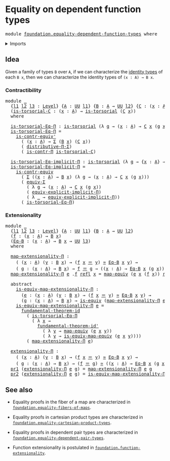 # Equality on dependent function types

<pre class="Agda"><a id="49" class="Keyword">module</a> <a id="56" href="foundation.equality-dependent-function-types.html" class="Module">foundation.equality-dependent-function-types</a> <a id="101" class="Keyword">where</a>
</pre>
<details><summary>Imports</summary>

<pre class="Agda"><a id="157" class="Keyword">open</a> <a id="162" class="Keyword">import</a> <a id="169" href="foundation.dependent-pair-types.html" class="Module">foundation.dependent-pair-types</a>
<a id="201" class="Keyword">open</a> <a id="206" class="Keyword">import</a> <a id="213" href="foundation.fundamental-theorem-of-identity-types.html" class="Module">foundation.fundamental-theorem-of-identity-types</a>
<a id="262" class="Keyword">open</a> <a id="267" class="Keyword">import</a> <a id="274" href="foundation.implicit-function-types.html" class="Module">foundation.implicit-function-types</a>
<a id="309" class="Keyword">open</a> <a id="314" class="Keyword">import</a> <a id="321" href="foundation.universe-levels.html" class="Module">foundation.universe-levels</a>

<a id="349" class="Keyword">open</a> <a id="354" class="Keyword">import</a> <a id="361" href="foundation-core.contractible-types.html" class="Module">foundation-core.contractible-types</a>
<a id="396" class="Keyword">open</a> <a id="401" class="Keyword">import</a> <a id="408" href="foundation-core.equivalences.html" class="Module">foundation-core.equivalences</a>
<a id="437" class="Keyword">open</a> <a id="442" class="Keyword">import</a> <a id="449" href="foundation-core.functoriality-dependent-pair-types.html" class="Module">foundation-core.functoriality-dependent-pair-types</a>
<a id="500" class="Keyword">open</a> <a id="505" class="Keyword">import</a> <a id="512" href="foundation-core.identity-types.html" class="Module">foundation-core.identity-types</a>
<a id="543" class="Keyword">open</a> <a id="548" class="Keyword">import</a> <a id="555" href="foundation-core.torsorial-type-families.html" class="Module">foundation-core.torsorial-type-families</a>
<a id="595" class="Keyword">open</a> <a id="600" class="Keyword">import</a> <a id="607" href="foundation-core.type-theoretic-principle-of-choice.html" class="Module">foundation-core.type-theoretic-principle-of-choice</a>
</pre>
</details>

## Idea

Given a family of types `B` over `A`, if we can characterize the
[identity types](foundation-core.identity-types.md) of each `B x`, then we can
characterize the identity types of `(x : A) → B x`.

### Contractibility

<pre class="Agda"><a id="910" class="Keyword">module</a> <a id="917" href="foundation.equality-dependent-function-types.html#917" class="Module">_</a>
  <a id="921" class="Symbol">{</a><a id="922" href="foundation.equality-dependent-function-types.html#922" class="Bound">l1</a> <a id="925" href="foundation.equality-dependent-function-types.html#925" class="Bound">l2</a> <a id="928" href="foundation.equality-dependent-function-types.html#928" class="Bound">l3</a> <a id="931" class="Symbol">:</a> <a id="933" href="Agda.Primitive.html#742" class="Postulate">Level</a><a id="938" class="Symbol">}</a> <a id="940" class="Symbol">{</a><a id="941" href="foundation.equality-dependent-function-types.html#941" class="Bound">A</a> <a id="943" class="Symbol">:</a> <a id="945" href="Agda.Primitive.html#388" class="Primitive">UU</a> <a id="948" href="foundation.equality-dependent-function-types.html#922" class="Bound">l1</a><a id="950" class="Symbol">}</a> <a id="952" class="Symbol">{</a><a id="953" href="foundation.equality-dependent-function-types.html#953" class="Bound">B</a> <a id="955" class="Symbol">:</a> <a id="957" href="foundation.equality-dependent-function-types.html#941" class="Bound">A</a> <a id="959" class="Symbol">→</a> <a id="961" href="Agda.Primitive.html#388" class="Primitive">UU</a> <a id="964" href="foundation.equality-dependent-function-types.html#925" class="Bound">l2</a><a id="966" class="Symbol">}</a> <a id="968" class="Symbol">{</a><a id="969" href="foundation.equality-dependent-function-types.html#969" class="Bound">C</a> <a id="971" class="Symbol">:</a> <a id="973" class="Symbol">(</a><a id="974" href="foundation.equality-dependent-function-types.html#974" class="Bound">x</a> <a id="976" class="Symbol">:</a> <a id="978" href="foundation.equality-dependent-function-types.html#941" class="Bound">A</a><a id="979" class="Symbol">)</a> <a id="981" class="Symbol">→</a> <a id="983" href="foundation.equality-dependent-function-types.html#953" class="Bound">B</a> <a id="985" href="foundation.equality-dependent-function-types.html#974" class="Bound">x</a> <a id="987" class="Symbol">→</a> <a id="989" href="Agda.Primitive.html#388" class="Primitive">UU</a> <a id="992" href="foundation.equality-dependent-function-types.html#928" class="Bound">l3</a><a id="994" class="Symbol">}</a>
  <a id="998" class="Symbol">(</a><a id="999" href="foundation.equality-dependent-function-types.html#999" class="Bound">is-torsorial-C</a> <a id="1014" class="Symbol">:</a> <a id="1016" class="Symbol">(</a><a id="1017" href="foundation.equality-dependent-function-types.html#1017" class="Bound">x</a> <a id="1019" class="Symbol">:</a> <a id="1021" href="foundation.equality-dependent-function-types.html#941" class="Bound">A</a><a id="1022" class="Symbol">)</a> <a id="1024" class="Symbol">→</a> <a id="1026" href="foundation-core.torsorial-type-families.html#1012" class="Function">is-torsorial</a> <a id="1039" class="Symbol">(</a><a id="1040" href="foundation.equality-dependent-function-types.html#969" class="Bound">C</a> <a id="1042" href="foundation.equality-dependent-function-types.html#1017" class="Bound">x</a><a id="1043" class="Symbol">))</a>
  <a id="1048" class="Keyword">where</a>

  <a id="1057" href="foundation.equality-dependent-function-types.html#1057" class="Function">is-torsorial-Eq-Π</a> <a id="1075" class="Symbol">:</a> <a id="1077" href="foundation-core.torsorial-type-families.html#1012" class="Function">is-torsorial</a> <a id="1090" class="Symbol">(λ</a> <a id="1093" href="foundation.equality-dependent-function-types.html#1093" class="Bound">g</a> <a id="1095" class="Symbol">→</a> <a id="1097" class="Symbol">(</a><a id="1098" href="foundation.equality-dependent-function-types.html#1098" class="Bound">x</a> <a id="1100" class="Symbol">:</a> <a id="1102" href="foundation.equality-dependent-function-types.html#941" class="Bound">A</a><a id="1103" class="Symbol">)</a> <a id="1105" class="Symbol">→</a> <a id="1107" href="foundation.equality-dependent-function-types.html#969" class="Bound">C</a> <a id="1109" href="foundation.equality-dependent-function-types.html#1098" class="Bound">x</a> <a id="1111" class="Symbol">(</a><a id="1112" href="foundation.equality-dependent-function-types.html#1093" class="Bound">g</a> <a id="1114" href="foundation.equality-dependent-function-types.html#1098" class="Bound">x</a><a id="1115" class="Symbol">))</a>
  <a id="1120" href="foundation.equality-dependent-function-types.html#1057" class="Function">is-torsorial-Eq-Π</a> <a id="1138" class="Symbol">=</a>
    <a id="1144" href="foundation-core.contractible-types.html#4125" class="Function">is-contr-equiv&#39;</a>
      <a id="1166" class="Symbol">(</a> <a id="1168" class="Symbol">(</a><a id="1169" href="foundation.equality-dependent-function-types.html#1169" class="Bound">x</a> <a id="1171" class="Symbol">:</a> <a id="1173" href="foundation.equality-dependent-function-types.html#941" class="Bound">A</a><a id="1174" class="Symbol">)</a> <a id="1176" class="Symbol">→</a> <a id="1178" href="foundation.dependent-pair-types.html#505" class="Record">Σ</a> <a id="1180" class="Symbol">(</a><a id="1181" href="foundation.equality-dependent-function-types.html#953" class="Bound">B</a> <a id="1183" href="foundation.equality-dependent-function-types.html#1169" class="Bound">x</a><a id="1184" class="Symbol">)</a> <a id="1186" class="Symbol">(</a><a id="1187" href="foundation.equality-dependent-function-types.html#969" class="Bound">C</a> <a id="1189" href="foundation.equality-dependent-function-types.html#1169" class="Bound">x</a><a id="1190" class="Symbol">))</a>
      <a id="1199" class="Symbol">(</a> <a id="1201" href="foundation-core.type-theoretic-principle-of-choice.html#2801" class="Function">distributive-Π-Σ</a><a id="1217" class="Symbol">)</a>
      <a id="1225" class="Symbol">(</a> <a id="1227" href="foundation-core.contractible-types.html#8586" class="Function">is-contr-Π</a> <a id="1238" href="foundation.equality-dependent-function-types.html#999" class="Bound">is-torsorial-C</a><a id="1252" class="Symbol">)</a>

  <a id="1257" href="foundation.equality-dependent-function-types.html#1257" class="Function">is-torsorial-Eq-implicit-Π</a> <a id="1284" class="Symbol">:</a> <a id="1286" href="foundation-core.torsorial-type-families.html#1012" class="Function">is-torsorial</a> <a id="1299" class="Symbol">(λ</a> <a id="1302" href="foundation.equality-dependent-function-types.html#1302" class="Bound">g</a> <a id="1304" class="Symbol">→</a> <a id="1306" class="Symbol">{</a><a id="1307" href="foundation.equality-dependent-function-types.html#1307" class="Bound">x</a> <a id="1309" class="Symbol">:</a> <a id="1311" href="foundation.equality-dependent-function-types.html#941" class="Bound">A</a><a id="1312" class="Symbol">}</a> <a id="1314" class="Symbol">→</a> <a id="1316" href="foundation.equality-dependent-function-types.html#969" class="Bound">C</a> <a id="1318" href="foundation.equality-dependent-function-types.html#1307" class="Bound">x</a> <a id="1320" class="Symbol">(</a><a id="1321" href="foundation.equality-dependent-function-types.html#1302" class="Bound">g</a> <a id="1323" class="Symbol">{</a><a id="1324" href="foundation.equality-dependent-function-types.html#1307" class="Bound">x</a><a id="1325" class="Symbol">}))</a>
  <a id="1331" href="foundation.equality-dependent-function-types.html#1257" class="Function">is-torsorial-Eq-implicit-Π</a> <a id="1358" class="Symbol">=</a>
    <a id="1364" href="foundation-core.contractible-types.html#3616" class="Function">is-contr-equiv</a>
      <a id="1385" class="Symbol">(</a> <a id="1387" href="foundation.dependent-pair-types.html#505" class="Record">Σ</a> <a id="1389" class="Symbol">((</a><a id="1391" href="foundation.equality-dependent-function-types.html#1391" class="Bound">x</a> <a id="1393" class="Symbol">:</a> <a id="1395" href="foundation.equality-dependent-function-types.html#941" class="Bound">A</a><a id="1396" class="Symbol">)</a> <a id="1398" class="Symbol">→</a> <a id="1400" href="foundation.equality-dependent-function-types.html#953" class="Bound">B</a> <a id="1402" href="foundation.equality-dependent-function-types.html#1391" class="Bound">x</a><a id="1403" class="Symbol">)</a> <a id="1405" class="Symbol">(λ</a> <a id="1408" href="foundation.equality-dependent-function-types.html#1408" class="Bound">g</a> <a id="1410" class="Symbol">→</a> <a id="1412" class="Symbol">(</a><a id="1413" href="foundation.equality-dependent-function-types.html#1413" class="Bound">x</a> <a id="1415" class="Symbol">:</a> <a id="1417" href="foundation.equality-dependent-function-types.html#941" class="Bound">A</a><a id="1418" class="Symbol">)</a> <a id="1420" class="Symbol">→</a> <a id="1422" href="foundation.equality-dependent-function-types.html#969" class="Bound">C</a> <a id="1424" href="foundation.equality-dependent-function-types.html#1413" class="Bound">x</a> <a id="1426" class="Symbol">(</a><a id="1427" href="foundation.equality-dependent-function-types.html#1408" class="Bound">g</a> <a id="1429" href="foundation.equality-dependent-function-types.html#1413" class="Bound">x</a><a id="1430" class="Symbol">)))</a>
      <a id="1440" class="Symbol">(</a> <a id="1442" href="foundation-core.functoriality-dependent-pair-types.html#10790" class="Function">equiv-Σ</a>
        <a id="1458" class="Symbol">(</a> <a id="1460" class="Symbol">λ</a> <a id="1462" href="foundation.equality-dependent-function-types.html#1462" class="Bound">g</a> <a id="1464" class="Symbol">→</a> <a id="1466" class="Symbol">(</a><a id="1467" href="foundation.equality-dependent-function-types.html#1467" class="Bound">x</a> <a id="1469" class="Symbol">:</a> <a id="1471" href="foundation.equality-dependent-function-types.html#941" class="Bound">A</a><a id="1472" class="Symbol">)</a> <a id="1474" class="Symbol">→</a> <a id="1476" href="foundation.equality-dependent-function-types.html#969" class="Bound">C</a> <a id="1478" href="foundation.equality-dependent-function-types.html#1467" class="Bound">x</a> <a id="1480" class="Symbol">(</a><a id="1481" href="foundation.equality-dependent-function-types.html#1462" class="Bound">g</a> <a id="1483" href="foundation.equality-dependent-function-types.html#1467" class="Bound">x</a><a id="1484" class="Symbol">))</a>
        <a id="1495" class="Symbol">(</a> <a id="1497" href="foundation.implicit-function-types.html#1526" class="Function">equiv-explicit-implicit-Π</a><a id="1522" class="Symbol">)</a>
        <a id="1532" class="Symbol">(</a> <a id="1534" class="Symbol">λ</a> <a id="1536" href="foundation.equality-dependent-function-types.html#1536" class="Bound">_</a> <a id="1538" class="Symbol">→</a> <a id="1540" href="foundation.implicit-function-types.html#1526" class="Function">equiv-explicit-implicit-Π</a><a id="1565" class="Symbol">))</a>
      <a id="1574" class="Symbol">(</a> <a id="1576" href="foundation.equality-dependent-function-types.html#1057" class="Function">is-torsorial-Eq-Π</a><a id="1593" class="Symbol">)</a>
</pre>
### Extensionality

<pre class="Agda"><a id="1628" class="Keyword">module</a> <a id="1635" href="foundation.equality-dependent-function-types.html#1635" class="Module">_</a>
  <a id="1639" class="Symbol">{</a><a id="1640" href="foundation.equality-dependent-function-types.html#1640" class="Bound">l1</a> <a id="1643" href="foundation.equality-dependent-function-types.html#1643" class="Bound">l2</a> <a id="1646" href="foundation.equality-dependent-function-types.html#1646" class="Bound">l3</a> <a id="1649" class="Symbol">:</a> <a id="1651" href="Agda.Primitive.html#742" class="Postulate">Level</a><a id="1656" class="Symbol">}</a> <a id="1658" class="Symbol">{</a><a id="1659" href="foundation.equality-dependent-function-types.html#1659" class="Bound">A</a> <a id="1661" class="Symbol">:</a> <a id="1663" href="Agda.Primitive.html#388" class="Primitive">UU</a> <a id="1666" href="foundation.equality-dependent-function-types.html#1640" class="Bound">l1</a><a id="1668" class="Symbol">}</a> <a id="1670" class="Symbol">{</a><a id="1671" href="foundation.equality-dependent-function-types.html#1671" class="Bound">B</a> <a id="1673" class="Symbol">:</a> <a id="1675" href="foundation.equality-dependent-function-types.html#1659" class="Bound">A</a> <a id="1677" class="Symbol">→</a> <a id="1679" href="Agda.Primitive.html#388" class="Primitive">UU</a> <a id="1682" href="foundation.equality-dependent-function-types.html#1643" class="Bound">l2</a><a id="1684" class="Symbol">}</a>
  <a id="1688" class="Symbol">(</a><a id="1689" href="foundation.equality-dependent-function-types.html#1689" class="Bound">f</a> <a id="1691" class="Symbol">:</a> <a id="1693" class="Symbol">(</a><a id="1694" href="foundation.equality-dependent-function-types.html#1694" class="Bound">x</a> <a id="1696" class="Symbol">:</a> <a id="1698" href="foundation.equality-dependent-function-types.html#1659" class="Bound">A</a><a id="1699" class="Symbol">)</a> <a id="1701" class="Symbol">→</a> <a id="1703" href="foundation.equality-dependent-function-types.html#1671" class="Bound">B</a> <a id="1705" href="foundation.equality-dependent-function-types.html#1694" class="Bound">x</a><a id="1706" class="Symbol">)</a>
  <a id="1710" class="Symbol">(</a><a id="1711" href="foundation.equality-dependent-function-types.html#1711" class="Bound">Eq-B</a> <a id="1716" class="Symbol">:</a> <a id="1718" class="Symbol">(</a><a id="1719" href="foundation.equality-dependent-function-types.html#1719" class="Bound">x</a> <a id="1721" class="Symbol">:</a> <a id="1723" href="foundation.equality-dependent-function-types.html#1659" class="Bound">A</a><a id="1724" class="Symbol">)</a> <a id="1726" class="Symbol">→</a> <a id="1728" href="foundation.equality-dependent-function-types.html#1671" class="Bound">B</a> <a id="1730" href="foundation.equality-dependent-function-types.html#1719" class="Bound">x</a> <a id="1732" class="Symbol">→</a> <a id="1734" href="Agda.Primitive.html#388" class="Primitive">UU</a> <a id="1737" href="foundation.equality-dependent-function-types.html#1646" class="Bound">l3</a><a id="1739" class="Symbol">)</a>
  <a id="1743" class="Keyword">where</a>

  <a id="1752" href="foundation.equality-dependent-function-types.html#1752" class="Function">map-extensionality-Π</a> <a id="1773" class="Symbol">:</a>
    <a id="1779" class="Symbol">(</a> <a id="1781" class="Symbol">(</a><a id="1782" href="foundation.equality-dependent-function-types.html#1782" class="Bound">x</a> <a id="1784" class="Symbol">:</a> <a id="1786" href="foundation.equality-dependent-function-types.html#1659" class="Bound">A</a><a id="1787" class="Symbol">)</a> <a id="1789" class="Symbol">(</a><a id="1790" href="foundation.equality-dependent-function-types.html#1790" class="Bound">y</a> <a id="1792" class="Symbol">:</a> <a id="1794" href="foundation.equality-dependent-function-types.html#1671" class="Bound">B</a> <a id="1796" href="foundation.equality-dependent-function-types.html#1782" class="Bound">x</a><a id="1797" class="Symbol">)</a> <a id="1799" class="Symbol">→</a> <a id="1801" class="Symbol">(</a><a id="1802" href="foundation.equality-dependent-function-types.html#1689" class="Bound">f</a> <a id="1804" href="foundation.equality-dependent-function-types.html#1782" class="Bound">x</a> <a id="1806" href="foundation-core.identity-types.html#1953" class="Function Operator">＝</a> <a id="1808" href="foundation.equality-dependent-function-types.html#1790" class="Bound">y</a><a id="1809" class="Symbol">)</a> <a id="1811" href="foundation-core.equivalences.html#2669" class="Function Operator">≃</a> <a id="1813" href="foundation.equality-dependent-function-types.html#1711" class="Bound">Eq-B</a> <a id="1818" href="foundation.equality-dependent-function-types.html#1782" class="Bound">x</a> <a id="1820" href="foundation.equality-dependent-function-types.html#1790" class="Bound">y</a><a id="1821" class="Symbol">)</a> <a id="1823" class="Symbol">→</a>
    <a id="1829" class="Symbol">(</a> <a id="1831" href="foundation.equality-dependent-function-types.html#1831" class="Bound">g</a> <a id="1833" class="Symbol">:</a> <a id="1835" class="Symbol">(</a><a id="1836" href="foundation.equality-dependent-function-types.html#1836" class="Bound">x</a> <a id="1838" class="Symbol">:</a> <a id="1840" href="foundation.equality-dependent-function-types.html#1659" class="Bound">A</a><a id="1841" class="Symbol">)</a> <a id="1843" class="Symbol">→</a> <a id="1845" href="foundation.equality-dependent-function-types.html#1671" class="Bound">B</a> <a id="1847" href="foundation.equality-dependent-function-types.html#1836" class="Bound">x</a><a id="1848" class="Symbol">)</a> <a id="1850" class="Symbol">→</a> <a id="1852" href="foundation.equality-dependent-function-types.html#1689" class="Bound">f</a> <a id="1854" href="foundation-core.identity-types.html#1953" class="Function Operator">＝</a> <a id="1856" href="foundation.equality-dependent-function-types.html#1831" class="Bound">g</a> <a id="1858" class="Symbol">→</a> <a id="1860" class="Symbol">((</a><a id="1862" href="foundation.equality-dependent-function-types.html#1862" class="Bound">x</a> <a id="1864" class="Symbol">:</a> <a id="1866" href="foundation.equality-dependent-function-types.html#1659" class="Bound">A</a><a id="1867" class="Symbol">)</a> <a id="1869" class="Symbol">→</a> <a id="1871" href="foundation.equality-dependent-function-types.html#1711" class="Bound">Eq-B</a> <a id="1876" href="foundation.equality-dependent-function-types.html#1862" class="Bound">x</a> <a id="1878" class="Symbol">(</a><a id="1879" href="foundation.equality-dependent-function-types.html#1831" class="Bound">g</a> <a id="1881" href="foundation.equality-dependent-function-types.html#1862" class="Bound">x</a><a id="1882" class="Symbol">))</a>
  <a id="1887" href="foundation.equality-dependent-function-types.html#1752" class="Function">map-extensionality-Π</a> <a id="1908" href="foundation.equality-dependent-function-types.html#1908" class="Bound">e</a> <a id="1910" class="DottedPattern Symbol">.</a><a id="1911" href="foundation.equality-dependent-function-types.html#1689" class="DottedPattern Bound">f</a> <a id="1913" href="foundation-core.identity-types.html#1922" class="InductiveConstructor">refl</a> <a id="1918" href="foundation.equality-dependent-function-types.html#1918" class="Bound">x</a> <a id="1920" class="Symbol">=</a> <a id="1922" href="foundation-core.equivalences.html#2869" class="Function">map-equiv</a> <a id="1932" class="Symbol">(</a><a id="1933" href="foundation.equality-dependent-function-types.html#1908" class="Bound">e</a> <a id="1935" href="foundation.equality-dependent-function-types.html#1918" class="Bound">x</a> <a id="1937" class="Symbol">(</a><a id="1938" href="foundation.equality-dependent-function-types.html#1689" class="Bound">f</a> <a id="1940" href="foundation.equality-dependent-function-types.html#1918" class="Bound">x</a><a id="1941" class="Symbol">))</a> <a id="1944" href="foundation-core.identity-types.html#1922" class="InductiveConstructor">refl</a>

  <a id="1952" class="Keyword">abstract</a>
    <a id="1965" href="foundation.equality-dependent-function-types.html#1965" class="Function">is-equiv-map-extensionality-Π</a> <a id="1995" class="Symbol">:</a>
      <a id="2003" class="Symbol">(</a><a id="2004" href="foundation.equality-dependent-function-types.html#2004" class="Bound">e</a> <a id="2006" class="Symbol">:</a> <a id="2008" class="Symbol">(</a><a id="2009" href="foundation.equality-dependent-function-types.html#2009" class="Bound">x</a> <a id="2011" class="Symbol">:</a> <a id="2013" href="foundation.equality-dependent-function-types.html#1659" class="Bound">A</a><a id="2014" class="Symbol">)</a> <a id="2016" class="Symbol">(</a><a id="2017" href="foundation.equality-dependent-function-types.html#2017" class="Bound">y</a> <a id="2019" class="Symbol">:</a> <a id="2021" href="foundation.equality-dependent-function-types.html#1671" class="Bound">B</a> <a id="2023" href="foundation.equality-dependent-function-types.html#2009" class="Bound">x</a><a id="2024" class="Symbol">)</a> <a id="2026" class="Symbol">→</a> <a id="2028" class="Symbol">(</a><a id="2029" href="foundation.equality-dependent-function-types.html#1689" class="Bound">f</a> <a id="2031" href="foundation.equality-dependent-function-types.html#2009" class="Bound">x</a> <a id="2033" href="foundation-core.identity-types.html#1953" class="Function Operator">＝</a> <a id="2035" href="foundation.equality-dependent-function-types.html#2017" class="Bound">y</a><a id="2036" class="Symbol">)</a> <a id="2038" href="foundation-core.equivalences.html#2669" class="Function Operator">≃</a> <a id="2040" href="foundation.equality-dependent-function-types.html#1711" class="Bound">Eq-B</a> <a id="2045" href="foundation.equality-dependent-function-types.html#2009" class="Bound">x</a> <a id="2047" href="foundation.equality-dependent-function-types.html#2017" class="Bound">y</a><a id="2048" class="Symbol">)</a> <a id="2050" class="Symbol">→</a>
      <a id="2058" class="Symbol">(</a><a id="2059" href="foundation.equality-dependent-function-types.html#2059" class="Bound">g</a> <a id="2061" class="Symbol">:</a> <a id="2063" class="Symbol">(</a><a id="2064" href="foundation.equality-dependent-function-types.html#2064" class="Bound">x</a> <a id="2066" class="Symbol">:</a> <a id="2068" href="foundation.equality-dependent-function-types.html#1659" class="Bound">A</a><a id="2069" class="Symbol">)</a> <a id="2071" class="Symbol">→</a> <a id="2073" href="foundation.equality-dependent-function-types.html#1671" class="Bound">B</a> <a id="2075" href="foundation.equality-dependent-function-types.html#2064" class="Bound">x</a><a id="2076" class="Symbol">)</a> <a id="2078" class="Symbol">→</a> <a id="2080" href="foundation-core.equivalences.html#1647" class="Function">is-equiv</a> <a id="2089" class="Symbol">(</a><a id="2090" href="foundation.equality-dependent-function-types.html#1752" class="Function">map-extensionality-Π</a> <a id="2111" href="foundation.equality-dependent-function-types.html#2004" class="Bound">e</a> <a id="2113" href="foundation.equality-dependent-function-types.html#2059" class="Bound">g</a><a id="2114" class="Symbol">)</a>
    <a id="2120" href="foundation.equality-dependent-function-types.html#1965" class="Function">is-equiv-map-extensionality-Π</a> <a id="2150" href="foundation.equality-dependent-function-types.html#2150" class="Bound">e</a> <a id="2152" class="Symbol">=</a>
      <a id="2160" href="foundation.fundamental-theorem-of-identity-types.html#1950" class="Function">fundamental-theorem-id</a>
        <a id="2191" class="Symbol">(</a> <a id="2193" href="foundation.equality-dependent-function-types.html#1057" class="Function">is-torsorial-Eq-Π</a>
          <a id="2221" class="Symbol">(</a> <a id="2223" class="Symbol">λ</a> <a id="2225" href="foundation.equality-dependent-function-types.html#2225" class="Bound">x</a> <a id="2227" class="Symbol">→</a>
            <a id="2241" href="foundation.fundamental-theorem-of-identity-types.html#2217" class="Function">fundamental-theorem-id&#39;</a>
              <a id="2279" class="Symbol">(</a> <a id="2281" class="Symbol">λ</a> <a id="2283" href="foundation.equality-dependent-function-types.html#2283" class="Bound">y</a> <a id="2285" class="Symbol">→</a> <a id="2287" href="foundation-core.equivalences.html#2869" class="Function">map-equiv</a> <a id="2297" class="Symbol">(</a><a id="2298" href="foundation.equality-dependent-function-types.html#2150" class="Bound">e</a> <a id="2300" href="foundation.equality-dependent-function-types.html#2225" class="Bound">x</a> <a id="2302" href="foundation.equality-dependent-function-types.html#2283" class="Bound">y</a><a id="2303" class="Symbol">))</a>
              <a id="2320" class="Symbol">(</a> <a id="2322" class="Symbol">λ</a> <a id="2324" href="foundation.equality-dependent-function-types.html#2324" class="Bound">y</a> <a id="2326" class="Symbol">→</a> <a id="2328" href="foundation-core.equivalences.html#2910" class="Function">is-equiv-map-equiv</a> <a id="2347" class="Symbol">(</a><a id="2348" href="foundation.equality-dependent-function-types.html#2150" class="Bound">e</a> <a id="2350" href="foundation.equality-dependent-function-types.html#2225" class="Bound">x</a> <a id="2352" href="foundation.equality-dependent-function-types.html#2324" class="Bound">y</a><a id="2353" class="Symbol">))))</a>
        <a id="2366" class="Symbol">(</a> <a id="2368" href="foundation.equality-dependent-function-types.html#1752" class="Function">map-extensionality-Π</a> <a id="2389" href="foundation.equality-dependent-function-types.html#2150" class="Bound">e</a><a id="2390" class="Symbol">)</a>

  <a id="2395" href="foundation.equality-dependent-function-types.html#2395" class="Function">extensionality-Π</a> <a id="2412" class="Symbol">:</a>
    <a id="2418" class="Symbol">(</a> <a id="2420" class="Symbol">(</a><a id="2421" href="foundation.equality-dependent-function-types.html#2421" class="Bound">x</a> <a id="2423" class="Symbol">:</a> <a id="2425" href="foundation.equality-dependent-function-types.html#1659" class="Bound">A</a><a id="2426" class="Symbol">)</a> <a id="2428" class="Symbol">(</a><a id="2429" href="foundation.equality-dependent-function-types.html#2429" class="Bound">y</a> <a id="2431" class="Symbol">:</a> <a id="2433" href="foundation.equality-dependent-function-types.html#1671" class="Bound">B</a> <a id="2435" href="foundation.equality-dependent-function-types.html#2421" class="Bound">x</a><a id="2436" class="Symbol">)</a> <a id="2438" class="Symbol">→</a> <a id="2440" class="Symbol">(</a><a id="2441" href="foundation.equality-dependent-function-types.html#1689" class="Bound">f</a> <a id="2443" href="foundation.equality-dependent-function-types.html#2421" class="Bound">x</a> <a id="2445" href="foundation-core.identity-types.html#1953" class="Function Operator">＝</a> <a id="2447" href="foundation.equality-dependent-function-types.html#2429" class="Bound">y</a><a id="2448" class="Symbol">)</a> <a id="2450" href="foundation-core.equivalences.html#2669" class="Function Operator">≃</a> <a id="2452" href="foundation.equality-dependent-function-types.html#1711" class="Bound">Eq-B</a> <a id="2457" href="foundation.equality-dependent-function-types.html#2421" class="Bound">x</a> <a id="2459" href="foundation.equality-dependent-function-types.html#2429" class="Bound">y</a><a id="2460" class="Symbol">)</a> <a id="2462" class="Symbol">→</a>
    <a id="2468" class="Symbol">(</a> <a id="2470" href="foundation.equality-dependent-function-types.html#2470" class="Bound">g</a> <a id="2472" class="Symbol">:</a> <a id="2474" class="Symbol">(</a><a id="2475" href="foundation.equality-dependent-function-types.html#2475" class="Bound">x</a> <a id="2477" class="Symbol">:</a> <a id="2479" href="foundation.equality-dependent-function-types.html#1659" class="Bound">A</a><a id="2480" class="Symbol">)</a> <a id="2482" class="Symbol">→</a> <a id="2484" href="foundation.equality-dependent-function-types.html#1671" class="Bound">B</a> <a id="2486" href="foundation.equality-dependent-function-types.html#2475" class="Bound">x</a><a id="2487" class="Symbol">)</a> <a id="2489" class="Symbol">→</a> <a id="2491" class="Symbol">(</a><a id="2492" href="foundation.equality-dependent-function-types.html#1689" class="Bound">f</a> <a id="2494" href="foundation-core.identity-types.html#1953" class="Function Operator">＝</a> <a id="2496" href="foundation.equality-dependent-function-types.html#2470" class="Bound">g</a><a id="2497" class="Symbol">)</a> <a id="2499" href="foundation-core.equivalences.html#2669" class="Function Operator">≃</a> <a id="2501" class="Symbol">((</a><a id="2503" href="foundation.equality-dependent-function-types.html#2503" class="Bound">x</a> <a id="2505" class="Symbol">:</a> <a id="2507" href="foundation.equality-dependent-function-types.html#1659" class="Bound">A</a><a id="2508" class="Symbol">)</a> <a id="2510" class="Symbol">→</a> <a id="2512" href="foundation.equality-dependent-function-types.html#1711" class="Bound">Eq-B</a> <a id="2517" href="foundation.equality-dependent-function-types.html#2503" class="Bound">x</a> <a id="2519" class="Symbol">(</a><a id="2520" href="foundation.equality-dependent-function-types.html#2470" class="Bound">g</a> <a id="2522" href="foundation.equality-dependent-function-types.html#2503" class="Bound">x</a><a id="2523" class="Symbol">))</a>
  <a id="2528" href="foundation.dependent-pair-types.html#603" class="Field">pr1</a> <a id="2532" class="Symbol">(</a><a id="2533" href="foundation.equality-dependent-function-types.html#2395" class="Function">extensionality-Π</a> <a id="2550" href="foundation.equality-dependent-function-types.html#2550" class="Bound">e</a> <a id="2552" href="foundation.equality-dependent-function-types.html#2552" class="Bound">g</a><a id="2553" class="Symbol">)</a> <a id="2555" class="Symbol">=</a> <a id="2557" href="foundation.equality-dependent-function-types.html#1752" class="Function">map-extensionality-Π</a> <a id="2578" href="foundation.equality-dependent-function-types.html#2550" class="Bound">e</a> <a id="2580" href="foundation.equality-dependent-function-types.html#2552" class="Bound">g</a>
  <a id="2584" href="foundation.dependent-pair-types.html#615" class="Field">pr2</a> <a id="2588" class="Symbol">(</a><a id="2589" href="foundation.equality-dependent-function-types.html#2395" class="Function">extensionality-Π</a> <a id="2606" href="foundation.equality-dependent-function-types.html#2606" class="Bound">e</a> <a id="2608" href="foundation.equality-dependent-function-types.html#2608" class="Bound">g</a><a id="2609" class="Symbol">)</a> <a id="2611" class="Symbol">=</a> <a id="2613" href="foundation.equality-dependent-function-types.html#1965" class="Function">is-equiv-map-extensionality-Π</a> <a id="2643" href="foundation.equality-dependent-function-types.html#2606" class="Bound">e</a> <a id="2645" href="foundation.equality-dependent-function-types.html#2608" class="Bound">g</a>
</pre>
## See also

- Equality proofs in the fiber of a map are characterized in
  [`foundation.equality-fibers-of-maps`](foundation.equality-fibers-of-maps.md).
- Equality proofs in cartesian product types are characterized in
  [`foundation.equality-cartesian-product-types`](foundation.equality-cartesian-product-types.md).
- Equality proofs in dependent pair types are characterized in
  [`foundation.equality-dependent-pair-types`](foundation.equality-dependent-pair-types.md).

- Function extensionality is postulated in
  [`foundation.function-extensionality`](foundation.function-extensionality.md).
